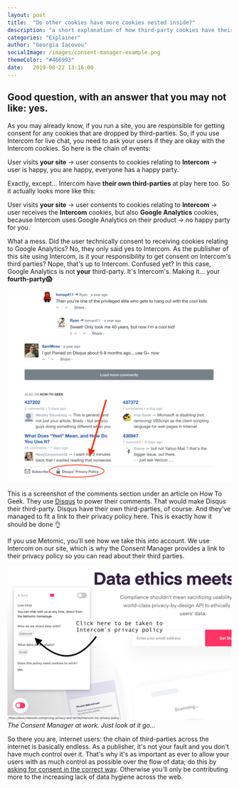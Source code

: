 ```yaml
---
layout: post
title:  "Do other cookies have more cookies nested inside?"
description: "a short explanation of how third-party cookies have their own third-parties. That makes them fourth-parties, which creates a complex problem easily solved by correctly managing consent"
categories: "Explainer"
author: "Georgia Iacovou"
socialImage: /images/consent-manager-example.png
themeColor: "#466993"
date:   2019-08-22 13:16:00
---
```


## Good question, with an answer that you may not like: yes.

As you may already know, if you run a site, you are responsible for getting consent for any cookies that are dropped by third-parties. So, if you use Intercom for live chat, you need to ask your users if they are okay with the Intercom cookies. So here is the chain of events:

User visits **your site** → user consents to cookies relating to **Intercom** → user is happy, you are happy, everyone has a happy party.

Exactly, except... Intercom have **their own third-parties** at play here too. So it actually looks more like this:

User visits **your site** → user consents to cookies relating to **Intercom** → user receives the **Intercom** cookies, but also **Google Analytics** cookies, because Intercom uses Google Analytics on their product → no happy party for you.

What a mess. Did the user technically consent to receiving cookies relating to Google Analytics? No, they only said yes to Intercom. As the publisher of this site using Intercom, is it your responsibility to get consent on Intercom's third parties? Nope, that's up to Intercom. Confused yet? In this case, Google Analytics is not **your** third-party. It's Intercom's. Making it... your **fourth-party😱**

![screenshot of Disqus used in how to geek](/images/disqus.png)

This is a screenshot of the comments section under an article on How To Geek. They use [Disqus](https://disqus.com/) to power their comments. That would make Disqus their third-party. Disqus have their own third-parties, of course. And they've managed to fit a link to their privacy policy here. This is exactly how it should be done 👌

If you use Metomic, you'll see how we take this into account. We use Intercom on our site, which is why the Consent Manager provides a link to their privacy policy so you can read about their third parties.

![screenshot of the Metomic consent manager with Intercom](/images/consent-manager-example.png)
*The Consent Manager at work. Just look at it go...*

So there you are, internet users: the chain of third-parties across the internet is basically endless. As a publisher, it's not your fault and you don't have much control over it. That's why it's as important as ever to allow your users with as much control as possible over the flow of data; do this by [asking for consent in the correct way](https://metomic.io/blog/main/2019/08/07/cookie-consent-guide.html). Otherwise you'll only be contributing more to the increasing lack of data hygiene across the web.